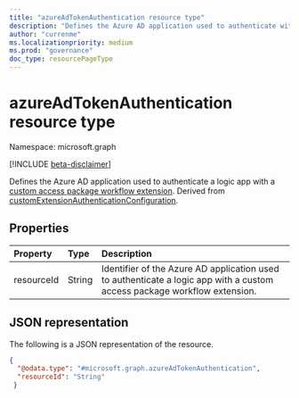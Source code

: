```yaml
---
title: "azureAdTokenAuthentication resource type"
description: "Defines the Azure AD application used to authenticate with a custom access package workflow extension."
author: "currenme"
ms.localizationpriority: medium
ms.prod: "governance"
doc_type: resourcePageType
---
```


# azureAdTokenAuthentication resource type

Namespace: microsoft.graph

[!INCLUDE [beta-disclaimer](../../includes/beta-disclaimer.md)]

Defines the Azure AD application used to authenticate a logic app with a [custom access package workflow extension](customaccesspackageworkflowextension.md). Derived from [customExtensionAuthenticationConfiguration](../resources/customextensionauthenticationconfiguration.md).

## Properties

|Property|Type|Description|
|:---|:---|:---|
|resourceId|String|Identifier of the Azure AD application used to authenticate a logic app with a custom access package workflow extension.| 

## JSON representation

The following is a JSON representation of the resource.
<!-- {
  "blockType": "resource",
  "@odata.type": "microsoft.graph.azureAdTokenAuthentication",
  "baseType": "microsoft.graph.customExtensionAuthenticationConfiguration"
}
-->

``` json
{ 
  "@odata.type": "#microsoft.graph.azureAdTokenAuthentication", 
  "resourceId": "String" 
 } 
```
